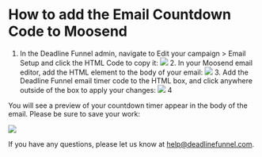 # How to add the Email Countdown Code to Moosend

1. In the Deadline Funnel admin, navigate to Edit your campaign &gt; Email Setup and click the HTML Code to copy it: ![](https://s3.amazonaws.com/helpscout.net/docs/assets/53974d6ce4b0c76107b109d1/images/5a7a235a0428634376cfdf91/file-Svl9NCk2Q7.png) 2. In your Moosend email editor, add the HTML element to the body of your email: ![](https://s3.amazonaws.com/helpscout.net/docs/assets/53974d6ce4b0c76107b109d1/images/5e0e0d742c7d3a7e9ae5ad40/file-NzwrfEljV4.png) 3. Add the Deadline Funnel email timer code to the HTML box, and click anywhere outside of the box to apply your changes: ![](https://s3.amazonaws.com/helpscout.net/docs/assets/53974d6ce4b0c76107b109d1/images/5e0e0dc004286364bc93638e/file-Dknp740WVK.png) 4

You will see a preview of your countdown timer appear in the body of the email. Please be sure to save your work:

![](https://s3.amazonaws.com/helpscout.net/docs/assets/53974d6ce4b0c76107b109d1/images/5e0e0e6b2c7d3a7e9ae5ad58/file-pJENOQ7ehf.png)

If you have any questions, please let us know at help@deadlinefunnel.com.

